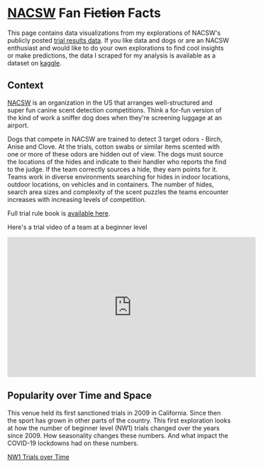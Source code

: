 # [NACSW](https://www.nacsw.net/) Fan ~~Fiction~~ Facts

This page contains data visualizations from my explorations of NACSW's publicly posted [trial results data](https://www.nacsw.net/trial-results). If you like data and dogs or are an NACSW enthusiast and would like to do your own explorations to find cool insights or make predictions, the data I scraped for my analysis is available as a dataset on [kaggle]().  

## Context

[NACSW](https://www.nacsw.net/about-us-0) is an organization in the US that arranges well-structured and super fun canine scent detection competitions. Think a for-fun version of the kind of work a sniffer dog does when they're screening luggage at an airport.

Dogs that compete in NACSW are trained to detect 3 target odors - Birch, Anise and Clove. At the trials, cotton swabs or similar items scented with one or more of these odors are hidden out of view. The dogs must source the locations of the hides and indicate to their handler who reports the find to the judge. If the team correctly sources a hide, they earn points for it. Teams work in diverse environments searching for hides in indoor locations, outdoor locations, on vehicles and in containers. The number of hides, search area sizes and complexity of the scent puzzles the teams encounter increases with increasing levels of competition. 

Full trial rule book is [available here](https://www.nacsw.net/trial-information/trial-rule-book).

Here's a trial video of a team at a beginner level
<iframe width="560" height="315" src="https://www.youtube.com/embed/Me9hW_2ZfIM" title="YouTube video player" frameborder="0" allow="accelerometer; autoplay; clipboard-write; encrypted-media; gyroscope; picture-in-picture" allowfullscreen></iframe>

## Popularity over Time and Space
This venue held its first sanctioned trials in 2009 in California. Since then the sport has grown in other parts of the country. This first exploration looks at how the number of beginner level (NW1) trials changed over the years since 2009. How seasonality changes these numbers. And what impact the COVID-19 lockdowns had on these numbers. 

[NW1 Trials over Time](/assets/trials-by-time.png)



